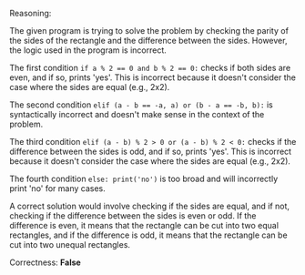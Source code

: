 Reasoning:

The given program is trying to solve the problem by checking the parity of the sides of the rectangle and the difference between the sides. However, the logic used in the program is incorrect.

The first condition `if a % 2 == 0 and b % 2 == 0:` checks if both sides are even, and if so, prints 'yes'. This is incorrect because it doesn't consider the case where the sides are equal (e.g., 2x2).

The second condition `elif (a - b == -a, a) or (b - a == -b, b):` is syntactically incorrect and doesn't make sense in the context of the problem.

The third condition `elif (a - b) % 2 > 0 or (a - b) % 2 < 0:` checks if the difference between the sides is odd, and if so, prints 'yes'. This is incorrect because it doesn't consider the case where the sides are equal (e.g., 2x2).

The fourth condition `else: print('no')` is too broad and will incorrectly print 'no' for many cases.

A correct solution would involve checking if the sides are equal, and if not, checking if the difference between the sides is even or odd. If the difference is even, it means that the rectangle can be cut into two equal rectangles, and if the difference is odd, it means that the rectangle can be cut into two unequal rectangles.

Correctness: **False**